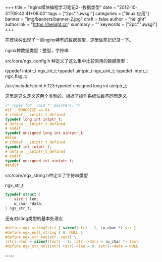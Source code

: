 +++
title = "nginx模块编程学习笔记2--数据类型"
date = "2012-10-31T09:42:41+08:00"
tags = ["2pc","uwsgi"]
categories = ["linux 应用"]
banner = "img/banners/banner-2.jpg"
draft = false
author = "helight"
authorlink = "https://helight.cn"
summary = ""
keywords = ["2pc","uwsgi"]
+++

在模块种出现了一些nginx特有的数据类型，这里做笔记记录一下。

nginx种数据类型：整型，字符串

src/core/ngx_config.h 种定义了这么集中比较常用的数据类型：
<!--more -->

typedef intptr_t ngx_int_t; 
typedef uintptr_t ngx_uint_t; 
typedef intptr_t ngx_flag_t;

/usr/include/stdint.h:123:typedef unsigned long int uintptr_t;

这里是这么定义这两个类型的，根据了操作系统位数不同而定义。
```c
/* Types for `void *' pointers. */
#if __WORDSIZE == 64
# ifndef __intptr_t_defined
typedef long int intptr_t;
# define __intptr_t_defined
# endif
typedef unsigned long int uintptr_t;
#else
# ifndef __intptr_t_defined
typedef int intptr_t;
# define __intptr_t_defined 
# endif
typedef unsigned int uintptr_t; 
#endif
```
src/core/ngx_string.h中定义了字符串类型

ngx_str_t
```c
typedef struct {
    size_t len;
    u_char *data;  
} ngx_str_t;
```
还有对sting类型的基本处理宏
```c
#define ngx_string(str) { sizeof(str) - 1, (u_char *) str }
#define ngx_null_string { 0, NULL } 
#define ngx_str_set(str, text) \
(str)->len = sizeof(text) - 1; (str)->data = (u_char *) text 
#define ngx_str_null(str) (str)->len = 0; (str)->data = NULL

。。。。。
```
